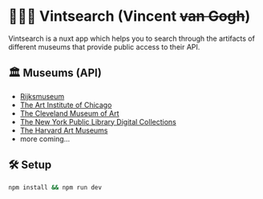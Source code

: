 # 🧑🏼‍🎨 Vintsearch (Vincent <s>van Gogh</s>)

​Vintsearch is a nuxt app which helps you to search through the artifacts of different museums that provide public access to their API.

## 🏛️ Museums (API)

- [Rijksmuseum](https://data.rijksmuseum.nl/object-metadata/api/)
- [The Art Institute of Chicago](https://api.artic.edu/docs/)
- [The Cleveland Museum of Art](https://openaccess-api.clevelandart.org/)
- [The New York Public Library Digital Collections](https://api.repo.nypl.org/)
- [The Harvard Art Museums](https://harvardartmuseums.org/collections/api/)
- more coming...

## 🛠️ Setup

```bash
npm install && npm run dev
```
